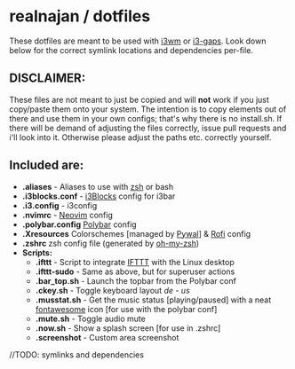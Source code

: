 # realnajan / dotfiles
These dotfiles are meant to be used with [i3wm](https://github.com/i3/i3) or [i3-gaps](https://github.com/Airblader/i3). 
Look down below for the correct symlink locations and dependencies per-file.

## DISCLAIMER: 
These files are not meant to just be copied and will **not** work if you just copy/paste them onto your system. 
The intention is to copy elements out of there and use them in your own configs; 
that's why there is no install.sh.
If there will be demand of adjusting the files correctly, issue pull requests and i'll look into it.
Otherwise please adjust the paths etc. correctly yourself.

## Included are:
* **.aliases** - Aliases to use with [zsh](https://www.zsh.org/) or bash
* **.i3blocks.conf** - [i3Blocks](https://github.com/vivien/i3blocks) config for i3bar
* **.i3.config** - i3config
* **.nvimrc** - [Neovim](https://github.com/neovim/neovim) config
* **.polybar.config** [Polybar](https://github.com/jaagr/polybar) config
* **.Xresources** Colorschemes [managed by [Pywal](https://github.com/dylanaraps/pywal)] & [Rofi](https://github.com/DaveDavenport/rofi) config
* **.zshrc** zsh config file (generated by [oh-my-zsh](https://github.com/robbyrussell/oh-my-zsh))
* **Scripts:**
	* **.ifttt** - Script to integrate [IFTTT](https://ifttt.com/discover) with the Linux desktop
	* **.ifttt-sudo** - Same as above, but for superuser actions
	* **.bar_top.sh** - Launch the topbar from the Polybar conf
	* **.ckey.sh** - Toggle keyboard layout *de - us*
	* **.musstat.sh** - Get the music status [playing/paused] with a neat [fontawesome](https://github.com/FortAwesome/Font-Awesome) icon [for use with the polybar conf]
	* **.mute.sh** - Toggle audio mute
	* **.now.sh** - Show a splash screen [for use in .zshrc]
	* **.screenshot** - Custom area screenshot
	
//TODO: symlinks and dependencies
